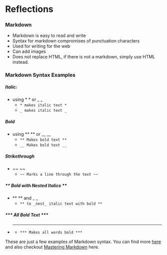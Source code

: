 # Reflections

### Markdown
- Markdown is easy to read and write
- Syntax for markdown compromises of punctuation characters
- Used for writing for the web
- Can add images
- Does not replace HTML, if there is not a markdown, simply use HTML instead.

### Markdown Syntax Examples

##### ***Italic:*** 
- using  * * or _ _       
    -  ```* makes italic text * ```
    -  ``` _ makes italic text _ ```

##### **Bold**
- using ** ** or __ __
    - ``` ** Makes bold text ** ```
    - ``` __ Makes bold text __ ```

##### Strikethrough
- ~~ ~~
    - ``` ~~ Marks a line through the text ~~ ```
   
##### ** Bold with _Nested_ Italics **
- ** ** and _ _
    - ``` ** to _nest_ italic text with bold ** ```

##### *** All Bold Text ***
- *** ***
    - ``` *** Makes all words bold *** ```

These are just a few examples of Markdown syntax. You can find more [here](https://docs.github.com/en/github/writing-on-github/getting-started-with-writing-and-formatting-on-github/basic-writing-and-formatting-syntax#links) and also checkout [Mastering Markdown](https://guides.github.com/features/mastering-markdown/) here.

